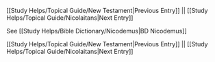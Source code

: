[[Study Helps/Topical Guide/New Testament|Previous Entry]]  ||  [[Study Helps/Topical Guide/Nicolaitans|Next Entry]]

 See [[Study Helps/Bible Dictionary/Nicodemus|BD Nicodemus]]

[[Study Helps/Topical Guide/New Testament|Previous Entry]]  ||  [[Study Helps/Topical Guide/Nicolaitans|Next Entry]]
